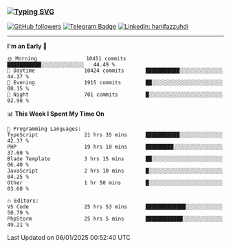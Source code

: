 ### [![Typing SVG](https://readme-typing-svg.herokuapp.com?font=lato&size=22&lines=Hi+There+👋)](https://git.io/typing-svg) 

[![GitHub followers](https://img.shields.io/github/followers/hanifazzuhdi?label=Follow&style=social)](https://github.com/hanifazzuhdi/?tab=follow) 
[![Telegram Badge](https://img.shields.io/badge/-hanif0198-blue?style=social&logo=telegram&link=https://www.t.me/hanif0198/)](https://www.t.me/hanif0198/) 
[![Linkedin: hanifazzuhdi](https://img.shields.io/badge/-hanifazzuhdi-blue?style=flat-square&logo=Linkedin&logoColor=white&link=https://www.linkedin.com/in/hanif-az-zuhdi-69688019b/)](https://www.linkedin.com/in/hanif-az-zuhdi-69688019b/) 

<hr/>

<!--START_SECTION:waka-->
**I'm an Early 🐤** 

```text
🌞 Morning                10451 commits       ███████████░░░░░░░░░░░░░░   44.49 % 
🌆 Daytime                10424 commits       ███████████░░░░░░░░░░░░░░   44.37 % 
🌃 Evening                1915 commits        ██░░░░░░░░░░░░░░░░░░░░░░░   08.15 % 
🌙 Night                  701 commits         █░░░░░░░░░░░░░░░░░░░░░░░░   02.98 % 
```


📊 **This Week I Spent My Time On** 

```text
💬 Programming Languages: 
TypeScript               21 hrs 35 mins      ███████████░░░░░░░░░░░░░░   42.37 % 
PHP                      19 hrs 10 mins      █████████░░░░░░░░░░░░░░░░   37.60 % 
Blade Template           3 hrs 15 mins       ██░░░░░░░░░░░░░░░░░░░░░░░   06.40 % 
JavaScript               2 hrs 10 mins       █░░░░░░░░░░░░░░░░░░░░░░░░   04.25 % 
Other                    1 hr 50 mins        █░░░░░░░░░░░░░░░░░░░░░░░░   03.60 % 

🔥 Editors: 
VS Code                  25 hrs 53 mins      █████████████░░░░░░░░░░░░   50.79 % 
PhpStorm                 25 hrs 5 mins       ████████████░░░░░░░░░░░░░   49.21 % 
```


 Last Updated on 06/01/2025 00:52:40 UTC
<!--END_SECTION:waka-->
